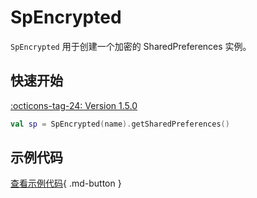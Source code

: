 # SpEncrypted

`SpEncrypted` 用于创建一个加密的 SharedPreferences 实例。

## 快速开始

[:octicons-tag-24: Version 1.5.0](https://ave.entropy2020.cn/version/tools/#150)

```kotlin
val sp = SpEncrypted(name).getSharedPreferences()
```

## 示例代码

[查看示例代码](https://github.com/SakurajimaMaii/Android-Vast-Extension/blob/develop/app/src/main/kotlin/com/ave/vastgui/app/sharedpreferences/ThemeSp.kt){ .md-button }
